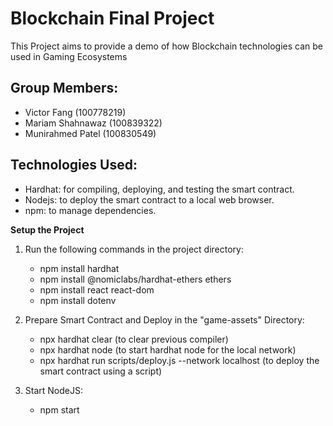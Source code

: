 # Blockchain Final Project

This Project aims to provide a demo of how Blockchain technologies can be used in Gaming Ecosystems


## Group Members:
- Victor Fang (100778219)
- Mariam Shahnawaz (100839322)
- Munirahmed Patel (100830549)

## Technologies Used:
- Hardhat: for compiling, deploying, and testing the smart contract.
- Nodejs: to deploy the smart contract to a local web browser.
- npm: to manage dependencies.

**Setup the Project**
1. Run the following commands in the project directory:
   - npm install hardhat
   - npm install @nomiclabs/hardhat-ethers ethers
   - npm install react react-dom
   - npm install dotenv

2. Prepare Smart Contract and Deploy in the "game-assets" Directory:
   - npx hardhat clear (to clear previous compiler)
   - npx hardhat node (to start hardhat node for the local network)
   - npx hardhat run scripts/deploy.js --network localhost (to deploy the smart contract using a script)
  
3. Start NodeJS:
   - npm start




